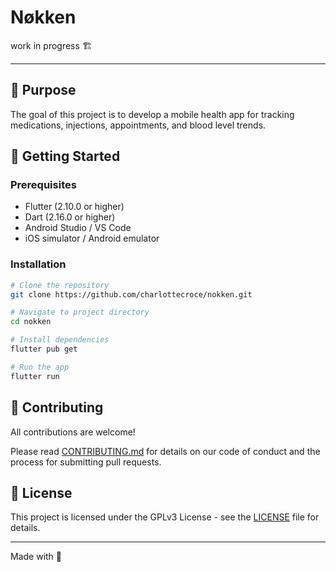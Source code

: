 # Nøkken
work in progress 🏗️
___
## 🏹 Purpose

The goal of this project is to develop a mobile health app for tracking medications, injections, appointments, and blood level trends.

## 🚀 Getting Started

### Prerequisites
- Flutter (2.10.0 or higher)
- Dart (2.16.0 or higher)
- Android Studio / VS Code
- iOS simulator / Android emulator

### Installation


```bash
# Clone the repository
git clone https://github.com/charlottecroce/nokken.git

# Navigate to project directory
cd nokken

# Install dependencies
flutter pub get

# Run the app
flutter run
```

## 🤝 Contributing

All contributions are welcome!

Please read [CONTRIBUTING.md](https://github.com/charlottecroce/nokken/blob/main/CONTRIBUTING.md) for details on our code of conduct and the process for submitting pull requests.

## 📜 License

This project is licensed under the GPLv3 License - see the [LICENSE](https://github.com/charlottecroce/nokken/blob/main/LICENSE) file for details.

---

Made with :blue_heart:
